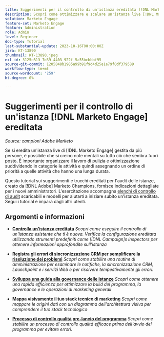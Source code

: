 ```yaml
---
title: Suggerimenti per il controllo di un'istanza ereditata [!DNL Marketo Engage]
description: Scopri come ottimizzare e scalare un'istanza live [!DNL Marketo Engage]  ereditata.
solution: Marketo Engage
feature-set: Marketo Engage
feature: Administration
role: Admin
level: Beginner
doc-type: Tutorial
last-substantial-update: 2023-10-16T00:00:00Z
jira: KT-13890
thumbnail: KT-13890.jpeg
exl-id: 3125e813-7d39-4403-922f-5a55bcbbbf95
source-git-commit: 1205848b1985a99b91f9d4d25e1a79f0df379589
workflow-type: tm+mt
source-wordcount: '259'
ht-degree: 0%

---
```


# Suggerimenti per il controllo di un&#39;istanza [!DNL Marketo Engage] ereditata

*Source: campioni Adobe Marketo*

Se si eredita un&#39;istanza live di [!DNL Marketo Engage] gestita da più persone, è possibile che si creino note mentali su tutto ciò che sembra fuori posto. È importante organizzare il lavoro di pulizia e ottimizzazione suddividendo in categorie le attività e quindi assegnando un ordine di priorità a quelle attività che hanno una lunga durata.

Questo tutorial sui suggerimenti e trucchi ereditati per l&#39;audit delle istanze, creato da [!DNL Adobe] Marketo Champions, fornisce indicazioni dettagliate per i nuovi amministratori. L&#39;esercitazione accompagna [elenchi di controllo di audit](https://experienceleague.adobe.com/docs/marketo/using/getting-started-with-marketo/inheriting-a-marketo-engage-instance/where-to-start.html) scaricabili e modelli per aiutarti a iniziare subito un&#39;istanza ereditata. Segui i tutorial e impara dagli altri utenti.

## Argomenti e informazioni

* **[Controlla un&#39;istanza ereditata](/help/marketo-tutorial-inherited-instance/audit-an-inherted-instance.md)**
  *Scopri come eseguire il controllo di un&#39;istanza esistente che ti è nuova. Verifica la configurazione ereditata utilizzando strumenti predefiniti come [!DNL Campaign]s Inspectors per ottenere informazioni approfondite sull&#39;istanza*

* **[Registra gli errori di sincronizzazione CRM per semplificare la risoluzione dei problemi](/help/marketo-tutorial-inherited-instance/log-crm-sync-errors-for-easy-troubleshooting.md)**
  *Scopri come stabilire una routine di amministrazione per esaminare le notifiche, la sincronizzazione CRM, Launchpoint e i servizi Web e per risolvere tempestivamente gli errori.*

* **[Sviluppa una guida alla governance delle istanze](/help/marketo-tutorial-inherited-instance/develop-an-instance-governance-guide.md)**
  *Scopri come ottenere una rapida efficienza per ottimizzare la build del programma, la governance e le operazioni di marketing generali*

* **[Mappa visivamente il tuo stack tecnico di marketing](/help/marketo-tutorial-inherited-instance/create-a-visual-data-flow-diagram.md)**
  *Scopri come mappare le origini dati con un diagramma dell&#39;architettura visiva per comprendere il tuo stack tecnologico*

* **[Processo di controllo qualità pre-lancio del programma](/help/marketo-tutorial-inherited-instance/essential-program-pre-launch-qa.md)**
  *Scopri come stabilire un processo di controllo qualità efficace prima dell&#39;avvio del programma per evitare errori.*
